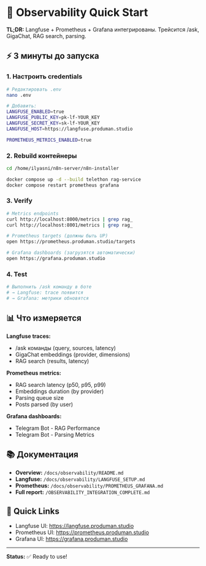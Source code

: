 # 🚀 Observability Quick Start

**TL;DR:** Langfuse + Prometheus + Grafana интегрированы. Трейсится /ask, GigaChat, RAG search, parsing.

## ⚡ 3 минуты до запуска

### 1. Настроить credentials

```bash
# Редактировать .env
nano .env

# Добавить:
LANGFUSE_ENABLED=true
LANGFUSE_PUBLIC_KEY=pk-lf-YOUR_KEY
LANGFUSE_SECRET_KEY=sk-lf-YOUR_KEY
LANGFUSE_HOST=https://langfuse.produman.studio

PROMETHEUS_METRICS_ENABLED=true
```

### 2. Rebuild контейнеры

```bash
cd /home/ilyasni/n8n-server/n8n-installer

docker compose up -d --build telethon rag-service
docker compose restart prometheus grafana
```

### 3. Verify

```bash
# Metrics endpoints
curl http://localhost:8000/metrics | grep rag_
curl http://localhost:8001/metrics | grep rag_

# Prometheus targets (должны быть UP)
open https://prometheus.produman.studio/targets

# Grafana dashboards (загрузятся автоматически)
open https://grafana.produman.studio
```

### 4. Test

```bash
# Выполнить /ask команду в боте
# → Langfuse: trace появится
# → Grafana: метрики обновятся
```

## 📊 Что измеряется

**Langfuse traces:**
- /ask команды (query, sources, latency)
- GigaChat embeddings (provider, dimensions)
- RAG search (results, latency)

**Prometheus metrics:**
- RAG search latency (p50, p95, p99)
- Embeddings duration (by provider)
- Parsing queue size
- Posts parsed (by user)

**Grafana dashboards:**
- Telegram Bot - RAG Performance
- Telegram Bot - Parsing Metrics

## 📚 Документация

- **Overview:** `/docs/observability/README.md`
- **Langfuse:** `/docs/observability/LANGFUSE_SETUP.md`
- **Prometheus:** `/docs/observability/PROMETHEUS_GRAFANA.md`
- **Full report:** `/OBSERVABILITY_INTEGRATION_COMPLETE.md`

## 🔗 Quick Links

- Langfuse UI: https://langfuse.produman.studio
- Prometheus UI: https://prometheus.produman.studio
- Grafana UI: https://grafana.produman.studio

---

**Status:** ✅ Ready to use!
